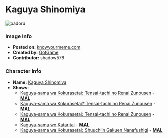 # Kaguya Shinomiya

![padoru](https://raw.githubusercontent.com/shadow578/Project-Padoru/master/Padoru/kaguya-sama-kaguya.png "Kaguya Shinomiya")

### Image Info
* **Posted on:**     [knowyourmeme.com](https://knowyourmeme.com/photos/1443625-padoru)
* **Created by:**    [GotGame](https://github.com/shadow578/Project-Padoru/blob/master/table-of-contents/creators/GotGame.md)
* **Contributor:**   shadow578

### Character Info
* **Name:**   [Kaguya Shinomiya](https://myanimelist.net/character/136359)
* **Shows:**
  * [Kaguya-sama wa Kokurasetai: Tensai-tachi no Renai Zunousen](https://github.com/shadow578/Project-Padoru/blob/master/table-of-contents/shows/KaguyasamawaKokurasetaiTensaitachinoRenaiZunousen.md) - [__MAL__](https://myanimelist.net/anime/37999/Kaguya-sama_wa_Kokurasetai__Tensai-tachi_no_Renai_Zunousen)
  * [Kaguya-sama wa Kokurasetai? Tensai-tachi no Renai Zunousen](https://github.com/shadow578/Project-Padoru/blob/master/table-of-contents/shows/KaguyasamawaKokurasetaiTensaitachinoRenaiZunousen.md) - [__MAL__](https://myanimelist.net/anime/40591/Kaguya-sama_wa_Kokurasetai_Tensai-tachi_no_Renai_Zunousen)
  * [Kaguya-sama wa Kokurasetai: Tensai-tachi no Renai Zunousen](https://github.com/shadow578/Project-Padoru/blob/master/table-of-contents/shows/KaguyasamawaKokurasetaiTensaitachinoRenaiZunousen.md) - [__MAL__](https://myanimelist.net/manga/90125/Kaguya-sama_wa_Kokurasetai__Tensai-tachi_no_Renai_Zunousen)
  * [Kaguya-sama wo Kataritai](https://github.com/shadow578/Project-Padoru/blob/master/table-of-contents/shows/KaguyasamawoKataritai.md) - [__MAL__](https://myanimelist.net/manga/114872/Kaguya-sama_wo_Kataritai)
  * [Kaguya-sama wa Kokurasetai: Shuuchiin Gakuen Nanafushigi](https://github.com/shadow578/Project-Padoru/blob/master/table-of-contents/shows/KaguyasamawaKokurasetaiShuuchiinGakuenNanafushigi.md) - [__MAL__](https://myanimelist.net/manga/115783/Kaguya-sama_wa_Kokurasetai__Shuuchiin_Gakuen_Nanafushigi)


